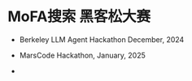 # MoFA搜索 黑客松大赛

- Berkeley LLM Agent Hackathon December, 2024
- MarsCode Hackathon, January, 2025

- [GOSIM Super Agent Hackathon]: gosim_super_agent

  

